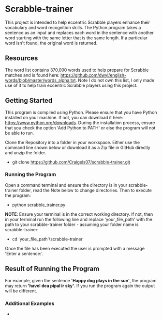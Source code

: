 # Scrabble-trainer
This project is intended to help eccentric Scrabble players enhance their vocabulary and word recognition skills. The Python program takes a sentence as an input and replaces each word in the sentence with another word starting with the same letter that is the same length. If a particular word isn't found, the original word is returned.

## Resources 
The word list contains 370,000 words used to help prepare for Scrabble matches and is found here: https://github.com/dwyl/english-words/blob/master/words_alpha.txt. Note I do not own this list, I only made use of it to help train eccentric Scrabble players using this project.

## Getting Started
This program is compiled using Python. Please ensure that you have Python installed on your machine. If not, you can download it here: https://www.python.org/downloads. During the installation process, ensure that you check the option 'Add Python to PATH' or else the program will not be able to run.

Clone the Repository into a folder in your workspace. Either use the command line shown below or download it as a Zip file in GitHub directly and unzip the folder.
- git clone https://github.com/Craigels07/scrabble-trainer.git
  
### Running the Program
Open a command terminal and ensure the directory is in your scrabble-trainer folder, read the Note below to change directories. Then to execute the program:
- python scrabble_trainer.py

**NOTE**: Ensure your terminal is in the correct working directory. If not, then in your terminal run the following line and replace 'your_file_path' with the path to your scrabble-trainer folder - assuming your folder name is scrabble-trainer:
- cd 'your_file_path'\scrabble-trainer

Once the file has been executed the user is prompted with a message 'Enter a sentence:'. 
## Result of Running the Program
For example, given the sentence **'Happy dog plays in the sun'**, the program may return **'havel dea pipal ir sky'**. If you run the program again the output will be different.

### Additional Examples

-



